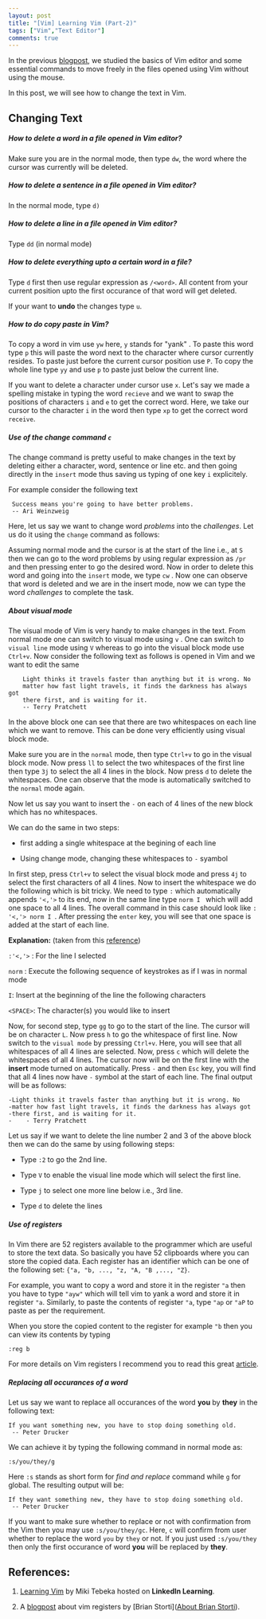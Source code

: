 ```yaml
---
layout: post
title: "[Vim] Learning Vim (Part-2)"
tags: ["Vim","Text Editor"]
comments: true
---
```

In the previous [blogpost](https://shrishailsgajbhar.github.io/post/Vim-Learning-Vim-Part-1), we studied the basics of Vim editor and some essential commands to move freely in the files opened using Vim without using the mouse.

In this post, we will see how to change the text in Vim.

## Changing Text

##### How to delete a word in a file opened in Vim editor?

Make sure you are in the normal mode, then type `dw`, the word where the cursor was currently will be deleted. 

##### How to delete a sentence in a file opened in Vim editor?

In the normal mode, type `d)`

##### How to delete a line in a file opened in Vim editor?

Type `dd` (in normal mode)

##### How to delete everything upto a certain word in a file?

Type `d` first then use regular expression as `/<word>`. All content from your current position upto the first occurance of that word will get deleted.

If your want to **undo** the changes type `u`.

##### How to do copy paste in Vim?

To copy a word in vim use `yw` here, `y` stands for "yank" . To paste this word type `p` this will paste the word next to the character where cursor currently resides. To paste just before the current cursor position use  `P`. To copy the whole line type `yy` and use `p` to paste just below the current line.

  If you want to delete a character under cursor use `x`. Let's say we made a spelling mistake in typing the word `recieve` and we want to swap the positions of characters `i` and `e` to get the correct word. Here, we take our cursor to the character `i` in the word then type `xp` to get the correct word `receive`.

##### Use of the change command `c`

The change command is pretty useful to make changes in the text by deleting either a character, word, sentence or line etc. and then going directly in the `insert` mode thus  saving us typing of one key `i` explicitely.

For example consider the following text

```vim
 Success means you're going to have better problems.
 -- Ari Weinzweig
```

Here, let us say we want to change word *problems* into the *challenges*. Let us do it using the `change` command as follows: 

Assuming normal mode and the cursor is at the start of the line i.e., at `S` then we can go to the word problems by using regular expression as `/pr` and then pressing enter to go the desired word. Now in order to delete this word and going into the `insert` mode, we type `cw` . Now one can observe that word is deleted and we are in the insert mode, now we can type the word *challenges* to complete the task.

##### About visual mode

The visual mode of Vim is very handy to make changes in the text. From normal mode one can switch to visual mode using `v` . One can switch to `visual line` mode using `V` whereas to go into the visual block mode use `Ctrl+v`. Now consider the following text as follows is opened in Vim and we want to edit the same

```vim
    Light thinks it travels faster than anything but it is wrong. No
    matter how fast light travels, it finds the darkness has always got
    there first, and is waiting for it.
    -- Terry Pratchett
```

In the above block one can see that there are two whitespaces on each line which we want to remove. This can be done very efficiently using visual block mode.

Make sure you are in the `normal` mode, then type `Ctrl+v` to go in the visual block mode. Now press `ll` to select the two whitespaces of the first line then type `3j` to select the all 4 lines in the block. Now press `d` to delete the whitespaces. One can observe that the mode is automatically switched to the `normal` mode again.

Now let us say you want to insert the `-` on each of 4 lines of the new block which has no whitespaces. 

We can do the same in two steps:

* first adding a single whitespace at the begining of each line 

* Using change mode, changing these whitespaces to `-` syambol

In first step, press `Ctrl+v` to select the visual block mode and press `4j` to select the first characters of all 4 lines. Now to insert the whitespace we do the following which is bit tricky. We need to type `:` which automatically appends `'<,'>` to its end, now in the same line  type `norm I ` which will add one space to all 4 lines. The overall command in this case should look like `: '<,'> norm I `.  After pressing the `enter` key, you will see that one space is added at the start of each line.

**Explanation:** (taken from this [reference](https://www.fir3net.com/UNIX/Linux/how-do-i-add-a-space-to-selected-lines-within-vim.html))

`:'<,'>` : For the line I selected  

`norm` : Execute the following sequence of keystrokes as if I was in normal mode  

`I`: Insert at the beginning of the line the following characters  

`<SPACE>`: The character(s) you would like to insert

Now, for second step, type `gg` to go to the start of the line. The cursor will be on  character  `L`.  Now press `h` to go the whitespace of first line. Now switch to the  `visual mode` by pressing `Ctrl+v`. Here, you will see that all whitespaces of all 4 lines are selected. Now, press `c` which will delete the whitespaces of all 4 lines. The cursor now will be on the first line with the **insert** mode turned on automatically. Press `-` and then `Esc` key, you will find that all 4 lines now have `-` symbol at the start of each line. The final output will be as follows:

```vim
-Light thinks it travels faster than anything but it is wrong. No
-matter how fast light travels, it finds the darkness has always got
-there first, and is waiting for it.
-    - Terry Pratchett
```

Let us say if we want to delete the line number 2 and 3 of the above block then we can do the same by using following steps:

* Type `:2` to go the 2nd line.

* Type `V` to enable the visual line mode which will select the first line.

* Type `j` to select one more line below i.e., 3rd line.

* Type `d` to delete the lines

##### Use of registers

In Vim there are 52 registers available to the programmer which are useful to store the text data. So basically you have 52 clipboards where you can store the copied data. Each register has an identifier which can be one of the following set: `{"a, "b, ..., "z, "A, "B ,..., "Z}`. 

For example, you want to copy a word and store it in the register `"a` then you have to type `"ayw"` which will tell vim to yank a word and store it in register `"a`. Similarly, to paste the contents of register `"a`, type `"ap` or `"aP` to paste as per the requirement.

When you store the copied content to the register for example `"b` then you can view its contents by typing

```vim
:reg b
```

For more details on Vim registers I recommend you to read this great [article](https://www.brianstorti.com/vim-registers/). 

##### Replacing all occurances of a word

Let us say we want to replace all occurances of the word **you** by **they** in the following text:

```vim
If you want something new, you have to stop doing something old.
 -- Peter Drucker
```

We can achieve it by typing the following command in normal mode as:

```vim
:s/you/they/g
```

Here `:s` stands as short form for *find and replace* command while `g` for global. The resulting output will be:

```vim
If they want something new, they have to stop doing something old.
 -- Peter Drucker
```

If you want to make sure whether to replace or not with confirmation from the Vim then you may use `:s/you/they/gc`. Here, `c` will confirm from user whether to replace the word `you` by `they` or not. If you just used `:s/you/they` then only the first occurance of word **you** will be replaced by **they**.

## References:

1. [Learning Vim](linkedin.com/learning/learning-vim) by Miki Tebeka hosted on **LinkedIn Learning**.

2. A [blogpost](https://www.brianstorti.com/vim-registers/) about vim registers by [Brian Storti]([About Brian Storti](https://www.brianstorti.com/about)).
